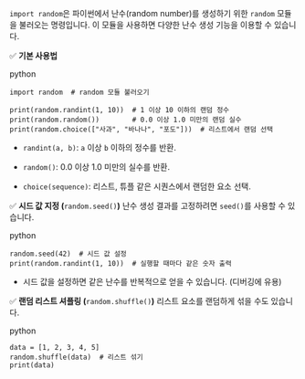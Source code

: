 `import random`은 파이썬에서 난수(random number)를 생성하기 위한 `random` 모듈을 불러오는 명령입니다. 이 모듈을 사용하면 다양한 난수 생성 기능을 이용할 수 있습니다.

✅ **기본 사용법**

python

```
import random  # random 모듈 불러오기

print(random.randint(1, 10))  # 1 이상 10 이하의 랜덤 정수
print(random.random())        # 0.0 이상 1.0 미만의 랜덤 실수
print(random.choice(["사과", "바나나", "포도"]))  # 리스트에서 랜덤 선택
```

- `randint(a, b)`: `a` 이상 `b` 이하의 정수를 반환.
    
- `random()`: 0.0 이상 1.0 미만의 실수를 반환.
    
- `choice(sequence)`: 리스트, 튜플 같은 시퀀스에서 랜덤한 요소 선택.
    

✅ **시드 값 지정 (**`random.seed()`**)** 난수 생성 결과를 고정하려면 `seed()`를 사용할 수 있습니다.

python

```
random.seed(42)  # 시드 값 설정
print(random.randint(1, 10))  # 실행할 때마다 같은 숫자 출력
```

- 시드 값을 설정하면 같은 난수를 반복적으로 얻을 수 있습니다. (디버깅에 유용)
    

✅ **랜덤 리스트 셔플링 (**`random.shuffle()`**)** 리스트 요소를 랜덤하게 섞을 수도 있습니다.

python

```
data = [1, 2, 3, 4, 5]
random.shuffle(data)  # 리스트 섞기
print(data)
```

